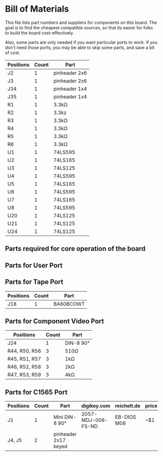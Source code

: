 # Bill of Materials

This file lists part numbers and suppliers for components on this board.
The goal is to find the cheapest compatible sources, so that its easier 
for folks to build the board cost-effectively.

Also, some parts are only needed if you want particular ports to work.
If you don't need those ports, you may be able to skip some parts, and
save a bit of cost.

| Positions | Count | Part |
|-----------|-------|------|
| J2        | 1     | pinheader 2x6 |
| J3        | 1     | pinheader 2x6 |
| J34        | 1    | pinheader 1x4 |
| J35        | 1    | pinheader 1x4 |
| R1        | 1     | 3.3kΩ |
| R2         | 1    | 3.3kz |
| R3        | 1       | 3.3kΩ |
| R4         | 1     | 3.3kΩ |
| R5         | 1     | 3.3kΩ |
| R6        | 1       | 3.3kΩ |
| U1        | 1      | 74LS595 |
| U2        | 1      | 74LS165 |
| U3         | 1     | 74LS125 |
| U4        | 1      | 74LS595 |
| U5        | 1      | 74LS165 |
| U6        | 1      | 74LS595 |
| U7        | 1      | 74LS165 |
| U8        | 1      | 74LS595 |
| U20        | 1      | 74LS125 |
| U21        | 1      | 74LS125 |
| U24        | 1      | 74LS125 |


## Parts required for core operation of the board

## Parts for User Port


## Parts for Tape Port

| Positions     | Count | Part      |
|---------------|-------|-----------|
| J18           | 1     | BA60BCOWT |


## Parts for Component Video Port

| Positions     | Count | Part      |
|---------------|-------|-----------|
| J24            | 1    | DIN-8 90° |
| R44, R50, R56 | 3     | 510Ω      |
| R45, R51, R57 | 3     | 1kΩ       |
| R46, R52, R58 | 3     | 2kΩ       |
| R47, R53, R59 | 3     | 4kΩ       |

## Parts for C1565 Port

| Positions | Count | Part                 | digikey.com        | reichelt.de | price |
|-----------|-------|----------------------|--------------------|-------------|-------| 
| J1        | 1     | Mini DIN-8 90°       | 2057-MDJ-008-FS-ND | EB-DIOS M08 | ~$1   |
| J4, J5    | 2     | pinheader 2x17 keyed |                    |             |       |
